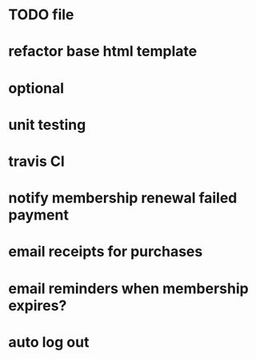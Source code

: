 # TODO file
# refactor base html template

# optional
# unit testing
# travis CI
# notify membership renewal failed payment
# email receipts for purchases
# email reminders when membership expires?
# auto log out
